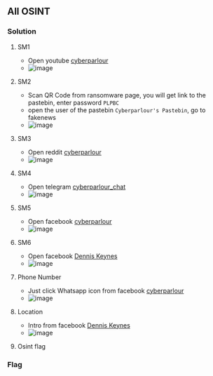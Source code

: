 ## All OSINT

### Solution

1. SM1
      - Open youtube [cyberparlour](https://www.youtube.com/playlist?list=PLQuCOBQ0a16JJPkE-xdENxZFqRnDo662l)
      - ![image](https://github.com/0hanif0/rAKSASA2023CTF-Writeups/assets/23289982/883f6f51-a2ef-4d9f-a6b8-5f1e2e8c66fe)

2. SM2
      - Scan QR Code from ransomware page, you will get link to the pastebin, enter password `PLPBC`
      - open the user of the pastebin `Cyberparlour's Pastebin`, go to fakenews
      - ![image](https://github.com/0hanif0/rAKSASA2023CTF-Writeups/assets/23289982/4ac4e272-e9da-4a85-b187-44ac9b0f68f4)

3. SM3
      - Open reddit [cyberparlour](https://www.reddit.com/user/cyberparlour/)
      - ![image](https://github.com/0hanif0/rAKSASA2023CTF-Writeups/assets/23289982/2b751012-a6fe-4c65-a7c7-130269f2cc18)

4. SM4
      - Open telegram [cyberparlour_chat](https://t.me/cyberparlour_chat)
      - ![image](https://github.com/0hanif0/rAKSASA2023CTF-Writeups/assets/23289982/2d091b7b-051c-4beb-9471-1969fba7d637)
  
5. SM5
      - Open facebook [cyberparlour](https://www.facebook.com/cyberparlour)
      - ![image](https://github.com/0hanif0/rAKSASA2023CTF-Writeups/assets/23289982/5f89657f-50a1-4539-a9cd-5f0e2fe95bb7)

6. SM6
      - Open facebook [Dennis Keynes](https://www.facebook.com/profile.php?id=100087770467522)
      - ![image](https://github.com/0hanif0/rAKSASA2023CTF-Writeups/assets/23289982/9b51e595-7b29-468f-8dbc-e5171a3ae4bb)

7. Phone Number
      - Just click Whatsapp icon from facebook [cyberparlour](https://www.facebook.com/cyberparlour/)
      - ![image](https://github.com/0hanif0/rAKSASA2023CTF-Writeups/assets/23289982/56fbded2-ab23-4755-9665-c2b7c4299e89)

8. Location
      - Intro from facebook [Dennis Keynes](https://www.facebook.com/profile.php?id=100087770467522)
      - ![image](https://github.com/0hanif0/rAKSASA2023CTF-Writeups/assets/23289982/34746ce6-410b-4c9a-be24-cc0fb87414e8)

9. Osint flag
### Flag
